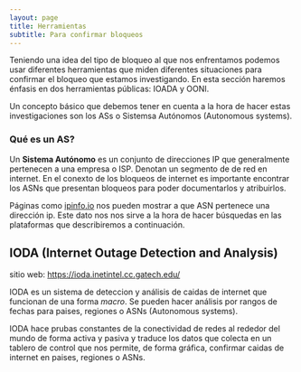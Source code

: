 ```yaml
---
layout: page
title: Herramientas
subtitle: Para confirmar bloqueos
---
```


Teniendo una idea del tipo de bloqueo al que nos enfrentamos podemos usar diferentes herramientas que miden diferentes situaciones para confirmar el bloqueo que estamos investigando. En esta sección haremos énfasis en dos herramientas públicas: IOADA y OONI.

Un concepto básico que debemos tener en cuenta a la hora de hacer estas investigaciones son los ASs o Sistemsa Autónomos (Autonomous systems).

### Qué es un AS?

Un **Sistema Autónomo** es un conjunto de direcciones IP que generalmente pertenecen a una empresa o ISP. Denotan un segmento de de red en internet. En el conexto de los bloqueos de internet es importante encontrar los ASNs que presentan bloqueos para poder documentarlos y atribuirlos.

Páginas como [ipinfo.io](https://www.ipinfo.io) nos pueden mostrar a que ASN pertenece una dirección ip. Este dato nos nos sirve a la hora de hacer búsquedas en las plataformas que describiremos a continuación.




## IODA (Internet Outage Detection and Analysis)

sitio web: https://ioda.inetintel.cc.gatech.edu/

IODA es un sistema de deteccion y análisis de caidas de internet que funcionan de una forma _macro_. Se pueden hacer análisis por rangos de fechas para paises, regiones o ASNs (Autonomous systems). 

IODA hace prubas constantes de la conectividad de redes al rededor del mundo de forma activa y pasiva y traduce los datos que colecta en un tablero de control que nos permite, de forma gráfica, confirmar caidas de internet en paises, regiones o ASNs.

